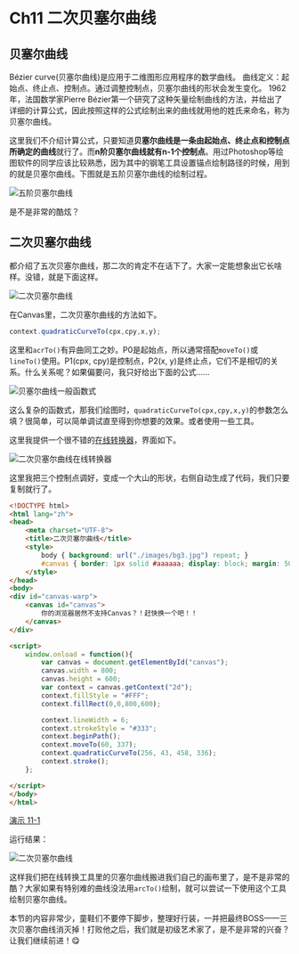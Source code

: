 # Ch11 二次贝塞尔曲线

## 贝塞尔曲线

Bézier curve(贝塞尔曲线)是应用于二维图形应用程序的数学曲线。 曲线定义：起始点、终止点、控制点。通过调整控制点，贝塞尔曲线的形状会发生变化。 1962年，法国数学家Pierre Bézier第一个研究了这种矢量绘制曲线的方法，并给出了详细的计算公式，因此按照这样的公式绘制出来的曲线就用他的姓氏来命名，称为贝塞尔曲线。

这里我们不介绍计算公式，只要知道**贝塞尔曲线是一条由起始点、终止点和控制点所确定的曲线**就行了。而**n阶贝塞尔曲线就有n-1个控制点**。用过Photoshop等绘图软件的同学应该比较熟悉，因为其中的钢笔工具设置锚点绘制路径的时候，用到的就是贝塞尔曲线。下图就是五阶贝塞尔曲线的绘制过程。

![五阶贝塞尔曲线](http://airing.ursb.me/edu11-1.gif)

是不是非常的酷炫？

## 二次贝塞尔曲线

都介绍了五次贝塞尔曲线，那二次的肯定不在话下了。大家一定能想象出它长啥样。没错，就是下面这样。

![二次贝塞尔曲线](http://airing.ursb.me/edu11-2.gif)

在Canvas里，二次贝塞尔曲线的方法如下。

```JavaScript
context.quadraticCurveTo(cpx,cpy,x,y);
```

这里和`acrTo()`有异曲同工之妙。P0是起始点，所以通常搭配`moveTo()`或`lineTo()`使用。P1(cpx, cpy)是控制点，P2(x, y)是终止点，它们不是相切的关系。什么关系呢？如果偏要问，我只好给出下面的公式……

![贝塞尔曲线一般函数式](http://airing.ursb.me/edu11-3.jpg)

这么复杂的函数式，那我们绘图时，`quadraticCurveTo(cpx,cpy,x,y)`的参数怎么填？很简单，可以简单调试直至得到你想要的效果。或者使用一些工具。

这里我提供一个很不错的[在线转换器](http://tinyurl.com/html5quadratic)，界面如下。

![二次贝塞尔曲线在线转换器](http://airing.ursb.me/edu11-4.png-html.jpg)

这里我把三个控制点调好，变成一个大山的形状，右侧自动生成了代码，我们只要复制就行了。

```HTML
<!DOCTYPE html>
<html lang="zh">
<head>
    <meta charset="UTF-8">
    <title>二次贝塞尔曲线</title>
    <style>
        body { background: url("./images/bg3.jpg") repeat; }
        #canvas { border: 1px solid #aaaaaa; display: block; margin: 50px auto; }
    </style>
</head>
<body>
<div id="canvas-warp">
    <canvas id="canvas">
        你的浏览器居然不支持Canvas？！赶快换一个吧！！
    </canvas>
</div>

<script>
    window.onload = function(){
        var canvas = document.getElementById("canvas");
        canvas.width = 800;
        canvas.height = 600;
        var context = canvas.getContext("2d");
        context.fillStyle = "#FFF";
        context.fillRect(0,0,800,600);

        context.lineWidth = 6;
        context.strokeStyle = "#333";
        context.beginPath();
        context.moveTo(60, 337);
        context.quadraticCurveTo(256, 43, 458, 336);
        context.stroke();
    };

</script>
</body>
</html>
```

[演示 11-1](http://airingursb.github.io/canvas/Canvas/11/11-1.html)

运行结果：

![二次贝塞尔曲线](http://airing.ursb.me/edu11-5.png-html.jpg)

这样我们把在线转换工具里的贝塞尔曲线搬进我们自己的画布里了，是不是非常的酷？大家如果有特别难的曲线没法用`arcTo()`绘制，就可以尝试一下使用这个工具绘制贝塞尔曲线。

本节的内容非常少，童鞋们不要停下脚步，整理好行装，一并把最终BOSS——三次贝塞尔曲线消灭掉！打败他之后，我们就是初级艺术家了，是不是非常的兴奋？让我们继续前进！😋